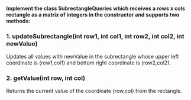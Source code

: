 

#### Implement the class SubrectangleQueries which receives a rows x cols rectangle as a matrix of integers in the constructor and supports two methods:

### 1. updateSubrectangle(int row1, int col1, int row2, int col2, int newValue)

Updates all values with newValue in the subrectangle whose upper left coordinate is (row1,col1) and bottom right coordinate is (row2,col2).

### 2. getValue(int row, int col)
Returns the current value of the coordinate (row,col) from the rectangle.
